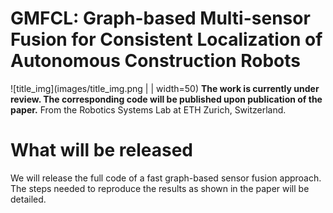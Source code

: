 # GMFCL: Graph-based Multi-sensor Fusion for Consistent Localization of Autonomous Construction Robots
![title_img](images/title_img.png |  | width=50)
**The work is currently under review. The corresponding code will be published upon publication of the paper.**
From the Robotics Systems Lab at ETH Zurich, Switzerland.
# What will be released
We will release the full code of a fast graph-based sensor fusion approach. The steps needed to reproduce the results as shown in the paper will be detailed.
